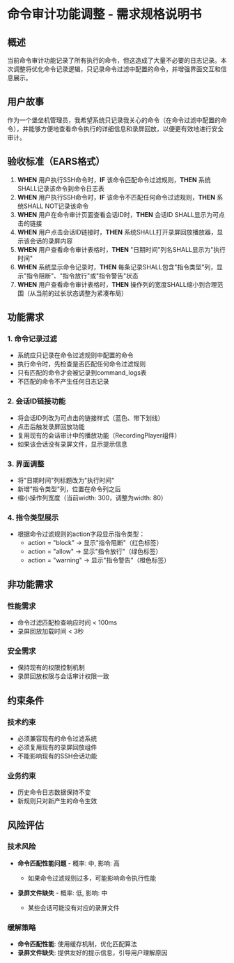 # 命令审计功能调整 - 需求规格说明书

## 概述
当前命令审计功能记录了所有执行的命令，但这造成了大量不必要的日志记录。本次调整将优化命令记录逻辑，只记录命令过滤中配置的命令，并增强界面交互和信息展示。

## 用户故事
作为一个堡垒机管理员，我希望系统只记录我关心的命令（在命令过滤中配置的命令），并能够方便地查看命令执行的详细信息和录屏回放，以便更有效地进行安全审计。

## 验收标准（EARS格式）

1. **WHEN** 用户执行SSH命令时，**IF** 该命令匹配命令过滤规则，**THEN** 系统SHALL记录该命令到命令日志表
2. **WHEN** 用户执行SSH命令时，**IF** 该命令不匹配任何命令过滤规则，**THEN** 系统SHALL NOT记录该命令
3. **WHEN** 用户在命令审计页面查看会话ID时，**THEN** 会话ID SHALL显示为可点击的链接
4. **WHEN** 用户点击会话ID链接时，**THEN** 系统SHALL打开录屏回放播放器，显示该会话的录屏内容
5. **WHEN** 用户查看命令审计表格时，**THEN** "日期时间"列名SHALL显示为"执行时间"
6. **WHEN** 系统显示命令记录时，**THEN** 每条记录SHALL包含"指令类型"列，显示"指令阻断"、"指令放行"或"指令警告"状态
7. **WHEN** 用户查看命令审计表格时，**THEN** 操作列的宽度SHALL缩小到合理范围（从当前的过长状态调整为紧凑布局）

## 功能需求

### 1. 命令记录过滤
- 系统应只记录在命令过滤规则中配置的命令
- 执行命令时，先检查是否匹配任何命令过滤规则
- 只有匹配的命令才会被记录到command_logs表
- 不匹配的命令不产生任何日志记录

### 2. 会话ID链接功能
- 将会话ID列改为可点击的链接样式（蓝色、带下划线）
- 点击后触发录屏回放功能
- 复用现有的会话审计中的播放功能（RecordingPlayer组件）
- 如果该会话没有录屏文件，显示提示信息

### 3. 界面调整
- 将"日期时间"列标题改为"执行时间"
- 新增"指令类型"列，位置在命令列之后
- 缩小操作列宽度（当前width: 300，调整为width: 80）

### 4. 指令类型展示
- 根据命令过滤规则的action字段显示指令类型：
  - action = "block" → 显示"指令阻断"（红色标签）
  - action = "allow" → 显示"指令放行"（绿色标签）  
  - action = "warning" → 显示"指令警告"（橙色标签）

## 非功能需求

### 性能需求
- 命令过滤匹配检查响应时间 < 100ms
- 录屏回放加载时间 < 3秒

### 安全需求
- 保持现有的权限控制机制
- 录屏回放权限与会话审计权限一致

## 约束条件

### 技术约束
- 必须兼容现有的命令过滤系统
- 必须复用现有的录屏回放组件
- 不能影响现有的SSH会话功能

### 业务约束
- 历史命令日志数据保持不变
- 新规则只对新产生的命令生效

## 风险评估

### 技术风险
- **命令匹配性能问题** - 概率: 中, 影响: 高
  - 如果命令过滤规则过多，可能影响命令执行性能
  
- **录屏文件缺失** - 概率: 低, 影响: 中
  - 某些会话可能没有对应的录屏文件

### 缓解策略
- **命令匹配性能**: 使用缓存机制，优化匹配算法
- **录屏文件缺失**: 提供友好的提示信息，引导用户理解原因
